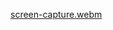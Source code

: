 [screen-capture.webm](https://user-images.githubusercontent.com/72677771/209982208-99bc850b-f596-490d-af5c-18c4743ddecc.webm)
